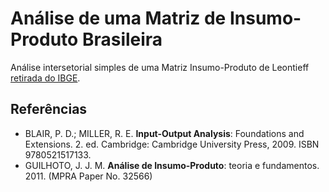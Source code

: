 # Análise de uma Matriz de Insumo-Produto Brasileira

Análise intersetorial simples de uma Matriz Insumo-Produto de Leontieff [retirada do IBGE](https://www.ibge.gov.br/estatisticas/economicas/contas-nacionais/9085-matriz-de-insumo-produto.html).


## Referências

- BLAIR, P. D.; MILLER, R. E. **Input-Output Analysis**: Foundations and Extensions. 2. ed. Cambridge: Cambridge University Press, 2009. ISBN 9780521517133.
- GUILHOTO, J. J. M. **Análise de Insumo-Produto**: teoria e fundamentos. 2011. (MPRA  Paper No. 32566)
